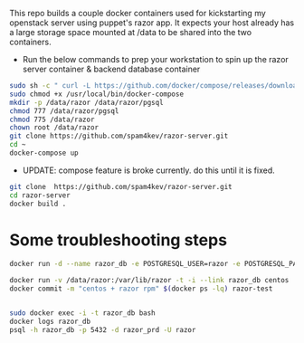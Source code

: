This repo builds a couple docker containers used for kickstarting my openstack server using puppet's razor app.
It expects your host already has a large storage space mounted at /data to be shared into the two containers.

- Run the below commands to prep your workstation to spin up the razor server container & backend database container
```bash
sudo sh -c " curl -L https://github.com/docker/compose/releases/download/1.5.2/docker-compose-`uname -s`-`uname -m` > /usr/local/bin/docker-compose"
sudo chmod +x /usr/local/bin/docker-compose
mkdir -p /data/razor /data/razor/pgsql
chmod 777 /data/razor/pgsql
chmod 775 /data/razor
chown root /data/razor
git clone https://github.com/spam4kev/razor-server.git
cd ~
docker-compose up
```
-  UPDATE: compose feature is broke currently. do this until it is fixed.
```bash
git clone  https://github.com/spam4kev/razor-server.git
cd razor-server
docker build .
```

# Some troubleshooting steps

```bash
docker run -d --name razor_db -e POSTGRESQL_USER=razor -e POSTGRESQL_PASSWORD=mypass -e POSTGRESQL_DATABASE=razor_prd -v /data/razor/pgsql:/var/lib/pgsql/data centos/postgresql-94-centos

docker run -v /data/razor:/var/lib/razor -t -i --link razor_db centos
docker commit -m "centos + razor rpm" $(docker ps -lq) razor-test


sudo docker exec -i -t razor_db bash
docker logs razor_db
psql -h razor_db -p 5432 -d razor_prd -U razor
```
